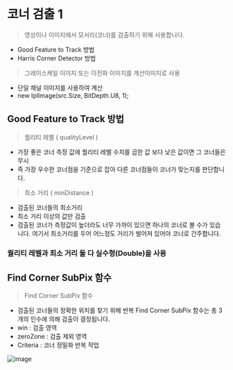 # 코너 검출 1

> 영상이나 이미지에서 모서리(코너)를 검출하기 위해 사용합니다.
- Good Feature to Track 방법
- Harris Corner Detector 방법

> 그레이스케일 이미지 또는 이진화 이미지를 계산이미지로 사용
- 단일 채널 이미지를 사용하여 계산
- new IplImage(src.Size, BitDepth.U8, 1);

## Good Feature to Track 방법

> 퀄리티 레벨 ( qualityLevel )
- 가장 좋은 코너 측정 값에 퀄리티 레벨 수치를 곱한 값 보다 낮은 값이면 그 코너들은 무시
- 즉 가장 우수한 코너점을 기준으로 잡아 다른 코너점들이 코너가 맞는지를 판단합니다.

> 최소 거리 ( minDistance )
- 검출된 코너들의 최소거리
- 최소 거리 이상의 값만 검출
- 검출된 코너가 측정값이 높더라도 너무 가까이 있으면 하나의 코너로 볼 수가 있습니다. 여기서 최소거리를 두어 어느정도 거리가 벌어져 있어야 코너로 간주합니다.

### 퀄리티 레벨과 최소 거리 둘 다 실수형(Double)을 사용

## Find Corner SubPix 함수
> Find Corner SubPix 함수
- 검출된 코너들의 정확한 위치를 찾기 위해 반복
Find Corner SubPix 함수는 총 3개의 인수에 의해 검출이 결정됩니다.
- win : 검출 영역
- zeroZone : 검출 제외 영역
- Criteria : 코너 정밀화 반복 작업

![image](https://github.com/user-attachments/assets/484bc07c-fc22-4082-a838-9f2f3563a825)
